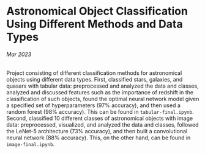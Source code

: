 # Astronomical Object Classification Using Different Methods and Data Types
###### Mar 2023
Project consisting of different classification methods for astronomical objects using different data types. First, classified stars, galaxies, and quasars with tabular data: preprocessed and analyzed the data and classes, analyzed and discussed features such as the importance of redshift in the classification of such objects, found the optimal neural network model given a specified set of hyperparameters (97% accuracy), and then used a random forest (98% accuracy). This can be found in `tabular-final.ipynb`. Second, classified 10 different classes of astronomical objects with image data: preprocessed, visualized, and analyzed the data and classes, followed the LeNet-5 architecture (73% accuracy), and then built a convolutional neural network (88% accuracy). This, on the other hand, can be found in `image-final.ipynb`.
